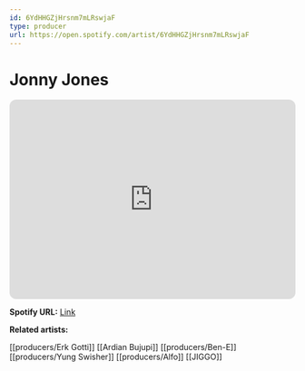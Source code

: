 ```yaml
---
id: 6YdHHGZjHrsnm7mLRswjaF
type: producer
url: https://open.spotify.com/artist/6YdHHGZjHrsnm7mLRswjaF
---
```

# Jonny Jones

<iframe style="border-radius:12px" src="https://open.spotify.com/embed/artist/6YdHHGZjHrsnm7mLRswjaF" width="100%" height="352" frameBorder="0" allowfullscreen="" allow="autoplay; clipboard-write; encrypted-media; fullscreen; picture-in-picture" loading="lazy"></iframe>

**Spotify URL:** [Link](https://open.spotify.com/artist/6YdHHGZjHrsnm7mLRswjaF)

**Related artists:**

[[producers/Erk Gotti]]
[[Ardian Bujupi]]
[[producers/Ben-E]]
[[producers/Yung Swisher]]
[[producers/Alfo]]
[[JIGGO]]
